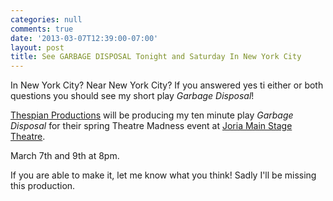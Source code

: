 ```yaml
---
categories: null
comments: true
date: '2013-03-07T12:39:00-07:00'
layout: post
title: See GARBAGE DISPOSAL Tonight and Saturday In New York City
---
```


In New York City? Near New York City? If you answered yes ti either or both questions you should see my short play *Garbage Disposal*!

[Thespian Productions](http://www.thespianproduction.com/) will be producing my ten minute play *Garbage Disposal* for their spring Theatre Madness event at [Joria Main Stage Theatre](https://www.google.com/search?q=260+West+36th+St.%2C+3rd+floor%2C+New+York%2C+NY%2C+10018&oq=260+West+36th+St.%2C+3rd+floor%2C+New+York%2C+NY%2C+10018&aqs=chrome.0.57.323&sugexp=chrome,mod=13&sourceid=chrome&ie=UTF-8).

March 7th and 9th at 8pm.

If you are able to make it, let me know what you think! Sadly I'll be missing this production.